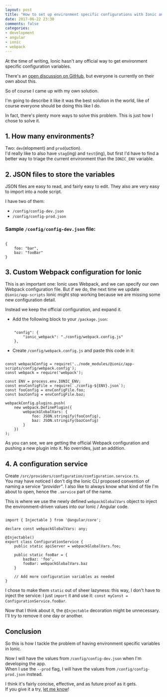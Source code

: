 ```yaml
---
layout: post
title: "How to set up environment specific configurations with Ionic and Webpack"
date: 2017-06-22 23:30
comments: false
categories:
- development
- angular
- ionic
- webpack
---
```


At the time of writing, Ionic hasn't any official way to get environment specific configuration variables.

There's an [open discussion on GitHub](https://github.com/ionic-team/ionic-app-scripts/issues/762), but everyone is currently on their own about this.

So of course I came up with my own solution.

I'm going to describe it like it was the best solution in the world, like of course everyone should be doing this like I do.

In fact, there's plenty more ways to solve this problem. This is just how I chose to solve it.

## 1. How many environments?

Two: `dev`(elopment) and `prod`(uction).  
I'd really like to also have `stag`(ing) and `test`(ing), but first I'd have to find a better way to triage the current environment than the `IONIC_ENV` variable.

## 2. JSON files to store the variables

JSON files are easy to read, and fairly easy to edit. They also are very easy to import into a node script.

I have two of them:

  *  `/config/config-dev.json`
  *  `/config/config-prod.json`

### Sample `/config/config-dev.json` file:

<pre class="margin-medium-bottom"><code class="language-json">
{
    foo: "bar",
    baz: "fooBar"
}
</code></pre>

## 3. Custom Webpack configuration for Ionic

This is an important one: Ionic uses Webpack, and we can specify our own Webpack configuration file. But if we do, the next time we update `@ionic/app-scripts` Ionic might stop working because we are missing some new configuration detail.

Instead we keep the official configuration, and expand it.

  *  Add the following block to your `/package.json`:

<pre class="margin-medium-bottom"><code class="language-json">
    "config": {
        "ionic_webpack": "./config/webpack.config.js"
    },
</code></pre>

  *  Create `/config/webpack.config.js` and paste this code in it:

<pre class="margin-medium-bottom"><code class="language-javascript">
const webpackConfig = require('../node_modules/@ionic/app-scripts/config/webpack.config');
const webpack = require('webpack');

const ENV = process.env.IONIC_ENV;
const envConfigFile = require(`./config-${ENV}.json`);
const fooConfig = envConfigFile.foo;
const bazConfig = envConfigFile.baz;

webpackConfig.plugins.push(
    new webpack.DefinePlugin({
        webpackGlobalVars: {
            foo: JSON.stringify(fooConfig),
            baz: JSON.stringify(bazConfig)
        }
    })
);
</code></pre>

As you can see, we are getting the official Webpack configuration and pushing a new plugin into it. No overrides, just an addition.

## 4. A configuration service

Create `/src/providers/configuration/configuration.service.ts`.  
You may have noticed I don't dig the Ionic CLI proposed convention of naming a service *"provider"*. I also like to always know what kind of file I'm about to open, hence the `.service` part of the name.

This is where we use the newly defined `webpackGlobalVars` object to inject the environment-driven values into our Ionic / Angular code.

<pre class="margin-medium-bottom"><code class="language-typescript">
import { Injectable } from '@angular/core';

declare const webpackGlobalVars: any;

@Injectable()
export class ConfigurationService {
    public static apiServer = webpackGlobalVars.foo;

    public static fooBar = {
        bazBaz: 'foo',
        fooBar: webpackGlobalVars.baz
    }

    // Add more configuration variables as needed
}
</code></pre>

I chose to make them `static` out of sheer lazyness: this way, I don't have to inject the service: I just `import` it and use it: `const myConst = ConfigurationService.fooBar`.

Now that I think about it, the `@Injectable` decoration might be unnecessary. I'll try to remove it one day or another.

## Conclusion

So this is how I tackle the problem of having environment specific variables in Ionic.

Now I will have the values from `/config/config-dev.json` when I'm developing the app.  
When I use the `--prod` flag, I will have the values from `/config/config-prod.json` instead.

I think it's fairly concise, effective, and as future proof as it gets.  
If you give it a try, [let me know](https://twitter.com/trumbitta)! 
